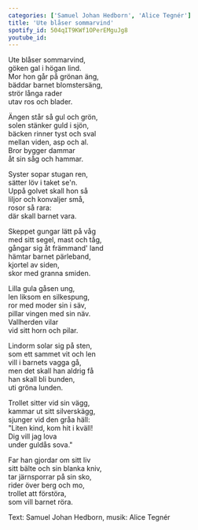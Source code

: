 ```yaml
---
categories: ['Samuel Johan Hedborn', 'Alice Tegnér']
title: 'Ute blåser sommarvind'
spotify_id: 504qIT9KWf1OPerEMguJg8
youtube_id: 
---
```



Ute blåser sommarvind,  
göken gal i högan lind.  
Mor hon går på grönan äng,  
bäddar barnet blomstersäng,  
strör långa rader  
utav ros och blader.

Ängen står så gul och grön,  
solen stänker guld i sjön,  
bäcken rinner tyst och sval  
mellan viden, asp och al.  
Bror bygger dammar  
åt sin såg och hammar.

Syster sopar stugan ren,  
sätter löv i taket se'n.  
Uppå golvet skall hon så  
liljor och konvaljer små,  
rosor så rara:  
där skall barnet vara.

Skeppet gungar lätt på våg  
med sitt segel, mast och tåg,  
gångar sig åt främmand' land  
hämtar barnet pärleband,  
kjortel av siden,  
skor med granna smiden.

Lilla gula gåsen ung,  
len liksom en silkespung,  
ror med moder sin i säv,  
pillar vingen med sin näv.  
Vallherden vilar  
vid sitt horn och pilar.

Lindorm solar sig på sten,  
som ett sammet vit och len  
vill i barnets vagga gå,  
men det skall han aldrig få  
han skall bli bunden,  
uti gröna lunden.

Trollet sitter vid sin vägg,  
kammar ut sitt silverskägg,  
sjunger vid den gråa häll:  
"Liten kind, kom hit i kväll!  
Dig vill jag lova  
under guldås sova."

Far han gjordar om sitt liv  
sitt bälte och sin blanka kniv,  
tar järnsporrar på sin sko,  
rider över berg och mo,  
trollet att förstöra,  
som vill barnet röra.


Text: Samuel Johan Hedborn, musik: Alice Tegnér